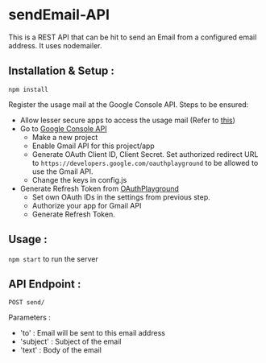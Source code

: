 # sendEmail-API

This is a REST API that can be hit to send an Email from a configured email address. It uses nodemailer.

## Installation & Setup :

```
npm install
```

Register the usage mail at the Google Console API. Steps to be ensured:

* Allow lesser secure apps to access the usage mail (Refer to [this](https://myaccount.google.com/lesssecureapps))
* Go to [Google Console API](https://console.developers.google.com)
  * Make a new project
  * Enable Gmail API for this project/app
  * Generate OAuth Client ID, Client Secret. Set authorized redirect URL to `https://developers.google.com/oauthplayground` to be allowed to use the Gmail API.
  * Change the keys in config.js
* Generate Refresh Token from [OAuthPlayground](https://developers.google.com/oauthplayground)
  * Set own OAuth IDs in the settings from previous step.
  * Authorize your app for Gmail API
  * Generate Refresh Token.

## Usage :

`npm start` to run the server

## API Endpoint :

```
POST send/
```

Parameters :

* 'to' : Email will be sent to this email address
* 'subject' : Subject of the email
* 'text' : Body of the email
